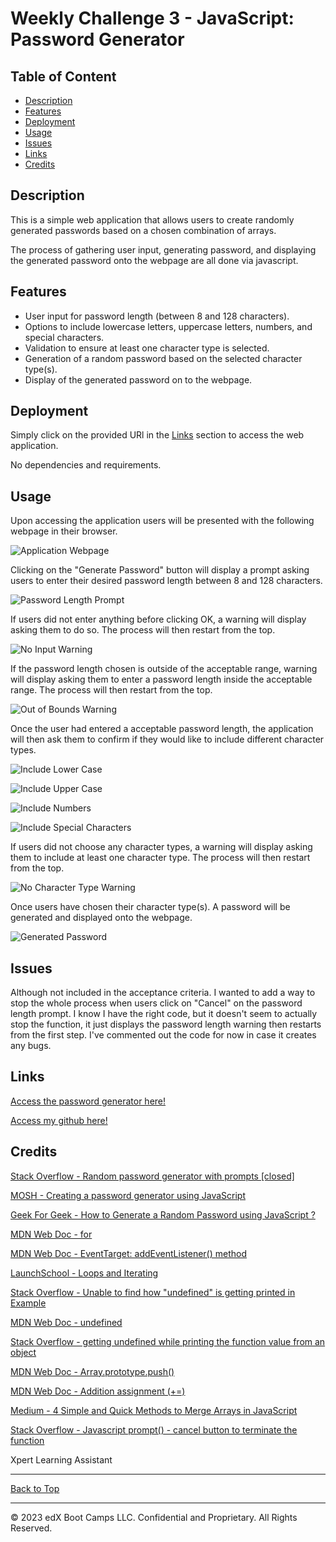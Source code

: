# Weekly Challenge 3 -  JavaScript: Password Generator

## Table of Content

- [Description](#description)
- [Features](#features)
- [Deployment](#deployment)
- [Usage](#usage)
- [Issues](#issues)
- [Links](#links)
- [Credits](#credits)

## Description

This is a simple web application that allows users to create randomly generated passwords based on a chosen combination of arrays.

The process of gathering user input, generating password, and displaying the generated password onto the webpage are all done via javascript.

## Features

- User input for password length (between 8 and 128 characters).
- Options to include lowercase letters, uppercase letters, numbers, and special characters.
- Validation to ensure at least one character type is selected.
- Generation of a random password based on the selected character type(s).
- Display of the generated password on to the webpage.

## Deployment

Simply click on the provided URl in the [Links](#links) section to access the web application.

No dependencies and requirements.

## Usage

Upon accessing the application users will be presented with the following webpage in their browser.

![Application Webpage](./Develop/Screenshots/webpage.jpg)

Clicking on the "Generate Password" button will display a prompt asking users to enter their desired password length between 8 and 128 characters.

![Password Length Prompt](./Develop/Screenshots/length-prompt.jpg)

If users did not enter anything before clicking OK, a warning will display asking them to do so. The process will then restart from the top.

![No Input Warning](./Develop/Screenshots/length-prompt-warning-1.jpg)

If the password length chosen is outside of the acceptable range,  warning will display asking them to enter a password length inside the acceptable range. The process will then restart from the top.

![Out of Bounds Warning](./Develop/Screenshots/length-prompt-warning-2.jpg)

Once the user had entered a acceptable password length, the application will then ask them to confirm if they would like to include different character types.

![Include Lower Case](./Develop/Screenshots/array-choice-confirm-1.jpg)

![Include Upper Case](./Develop/Screenshots/array-choice-confirm-2.jpg)

![Include Numbers](./Develop/Screenshots/array-choice-confirm-3.jpg)

![Include Special Characters](./Develop/Screenshots/array-choice-confirm-4.jpg)

If users did not choose any character types, a warning will display asking them to include at least one character type. The process will then restart from the top.

![No Character Type Warning](./Develop/Screenshots/array-choice-warning.jpg)

Once users have chosen their character type(s). A password will be generated and displayed onto the webpage.

![Generated Password](./Develop/Screenshots/generated-password-display.jpg)

## Issues

Although not included in the acceptance criteria. I wanted to add a way to stop the whole process when users click on "Cancel" on the password length prompt. I know I have the right code, but it doesn't seem to actually stop the function, it just displays the password length warning then restarts from the first step. I've commented out the code for now in case it creates any bugs.

## Links

[Access the password generator here!]()

[Access my github here!]()

## Credits

[Stack Overflow - Random password generator with prompts [closed]](https://stackoverflow.com/questions/62627469/random-password-generator-with-prompts)

[MOSH - Creating a password generator using JavaScript](https://forum.codewithmosh.com/t/creating-a-password-generator-using-javascript/18971)

[Geek For Geek - How to Generate a Random Password using JavaScript ?](https://www.geeksforgeeks.org/how-to-generate-a-random-password-using-javascript/)

[MDN Web Doc - for](https://developer.mozilla.org/en-US/docs/Web/JavaScript/Reference/Statements/for)

[MDN Web Doc - EventTarget: addEventListener() method](https://developer.mozilla.org/en-US/docs/Web/API/EventTarget/addEventListener)

[LaunchSchool - Loops and Iterating](https://launchschool.com/books/javascript/read/loops_iterating)

[Stack Overflow - Unable to find how "undefined" is getting printed in Example](https://stackoverflow.com/questions/47547933/unable-to-find-how-undefined-is-getting-printed-in-example)

[MDN Web Doc - undefined](https://developer.mozilla.org/en-US/docs/Web/JavaScript/Reference/Global_Objects/undefined)

[Stack Overflow - getting undefined while printing the function value from an object](https://stackoverflow.com/questions/73765276/getting-undefined-while-printing-the-function-value-from-an-object)

[MDN Web Doc - Array.prototype.push()](https://developer.mozilla.org/en-US/docs/Web/JavaScript/Reference/Global_Objects/Array/push)

[MDN Web Doc - Addition assignment (+=)](https://developer.mozilla.org/en-US/docs/Web/JavaScript/Reference/Operators/Addition_assignment)

[Medium - 4 Simple and Quick Methods to Merge Arrays in JavaScript](https://blog.devgenius.io/5-simple-and-quick-methods-to-merge-arrays-in-javascript-cc7cad0453b3)

[Stack Overflow - Javascript prompt() - cancel button to terminate the function](https://stackoverflow.com/questions/12864582/javascript-prompt-cancel-button-to-terminate-the-function)

Xpert Learning Assistant

- - -

[Back to Top](#weekly-challenge-3---javascript-password-generator)

- - -
© 2023 edX Boot Camps LLC. Confidential and Proprietary. All Rights Reserved.
